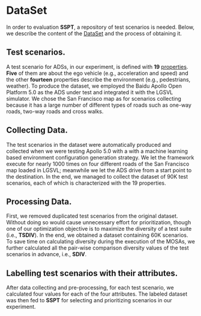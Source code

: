 # DataSet

In order to evaluation **SSPT**, a repository of test scenarios is needed. Below, we describe the content of the [DataSet](https://github.com/ssbse2021/SSPT/blob/main/scenarios/DataSet.csv) and the process of obtaining it. 

## Test scenarios. 

A test scenario for ADSs, in our experiment, is defined with **19** [properties](https://github.com/ssbse2021/SSPT/blob/main/scenarios/properties%20used%20to%20specify%20a%20scenario.png). **Five** of them are about the ego vehicle (e.g., acceleration and speed) and the other **fourteen** properties describe the environment (e.g., pedestrians, weather). To produce the dataset, we employed the Baidu Apollo Open Platform 5.0 as the ADS under test and integrated it with the LGSVL simulator. We chose the San Francisco map as for scenarios collecting because it has a large number of different types of roads such as one-way roads, two-way roads and cross walks.

## Collecting  Data. 

The test scenarios in the dataset were automatically produced and collected when we were testing Apollo 5.0 with a with a machine learning based environment configuration generation strategy. We let the framework execute for nearly 1000 times on four different roads of the San Francisco map loaded in LGSVL; meanwhile we let the ADS drive from a start point to the destination. In the end, we managed to collect the dataset of 90K test scenarios, each of which is characterized with the 19 properties. 

## Processing Data.

First, we removed duplicated test scenarios from the original dataset. Without doing so would cause unnecessary effort for prioritization, though one of our optimization objective is to maximize the diversity of a test suite (i.e., **TSDIV**). In the end, we obtained a dataset containing 60K scenarios. To save time on calculating diversity during the execution of the MOSAs, we further calculated all the pair-wise comparison diversity values of the test scenarios in advance, i.e., **SDIV**.

## Labelling test scenarios with their attributes. 

After data collecting and pre-processing, for each test scenario, we calculated four values for each of the four attributes. The labeled dataset was then fed to **SSPT** for selecting and prioritizing scenarios in our experiment.
